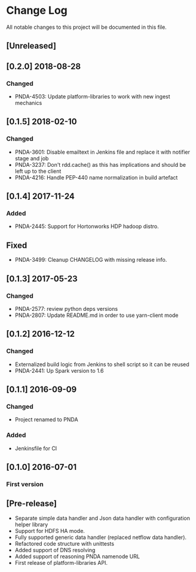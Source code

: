 # Change Log
All notable changes to this project will be documented in this file.

## [Unreleased]

## [0.2.0] 2018-08-28
### Changed
- PNDA-4503: Update platform-libraries to work with new ingest mechanics

## [0.1.5] 2018-02-10
### Changed
- PNDA-3601: Disable emailtext in Jenkins file and replace it with notifier stage and job
- PNDA-3237: Don't rdd.cache() as this has implications and should be left up to the client
- PNDA-4216: Handle PEP-440 name normalization in build artefact

## [0.1.4] 2017-11-24
### Added
- PNDA-2445: Support for Hortonworks HDP hadoop distro.
## Fixed
- PNDA-3499: Cleanup CHANGELOG with missing release info.

## [0.1.3] 2017-05-23
### Changed
- PNDA-2577: review python deps versions
- PNDA-2807: Update README.md in order to use yarn-client mode

## [0.1.2] 2016-12-12
### Changed
- Externalized build logic from Jenkins to shell script so it can be reused
- PNDA-2441: Up Spark version to 1.6

## [0.1.1] 2016-09-09
### Changed
- Project renamed to PNDA
### Added
- Jenkinsfile for CI

## [0.1.0] 2016-07-01
### First version

## [Pre-release]

- Separate simple data handler and Json data handler with configuration helper library
- Support for HDFS HA mode.
- Fully supported generic data handler (replaced netflow data handler). 
- Refactored code structure with unittests
- Added support of DNS resolving
- Added support of reasoning PNDA namenode URL
- First release of platform-libraries API.

